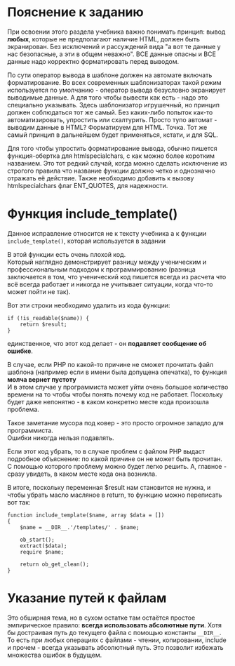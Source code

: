 # Пояснение к заданию

При освоении этого раздела учебника важно понимать принцип: вывод **любых**, которые не предполагают наличие HTML, должен быть экранирован. 
Без исключений и рассуждений вида "а вот те данные у нас безопасные, а эти в общем неважно". ВСЕ данные опасны и ВСЕ данные надо корректно форматировать перед выводом.

По сути оператор вывода в шаблоне должен на автомате включать форматирование. Во всех современных шаблонизаторах такой режим используется по умолчанию - оператор вывода безусловно экранирует выводимые данные. А для того чтобы вывести как есть - надо это специально указывать. 
Здесь шаблонизатор игрушечный, но принцип должен соблюдаться тот же самый.  Без каких-либо попыток как-то автоматизировать, упростить или схалтурить. Просто тупо автомат - выводим данные в HTML? Форматируем для HTML. Точка. 
Тот же самый принцип в дальнейшем будет применяться, кстати, и для SQL.

Для того чтобы упростить форматирование вывода, обычно пишется функция-обертка для htmlspecialchars, с как можно более коротким названием.  Это тот редкий случай, когда можно сделать исключение из строгого правила что название функции должно четко и однозначно отражать её действие. 
Также необходимо добавить к вызову htmlspecialchars флаг ENT_QUOTES, для надежности.

# Функция include_template()

Данное исправление относится не к тексту учебника а к функции `include_template()`, которая используется в задании

В этой функции есть очень плохой код.  
Который наглядно демонстрирует разницу между ученическим и профессиональным подходом к программированию (разница заключается в том, что ученический код пишется всегда из расчета что всё всегда работает и никогда не учитывает ситуации, когда что-то может пойти не так).

Вот эти строки необходимо удалить из кода функции:

    if (!is_readable($name)) {
        return $result;
    }
    
единственное, что этот код делает - он **подавляет сообщение об ошибке**.

В случае, если РНР по какой-то причине не сможет прочитать файл шаблона (например если в имени была допущена опечатка), то функция **молча вернет пустоту**   
И в этом случае у программиста может уйти очень большое количество времени на то чтобы чтобы понять почему код не работает. Поскольку будет даже непонятно - в каком конкретно месте кода произошла проблема.

Такое заметание мусора под ковер - это просто огромное западло для программиста.    
Ошибки никогда нельзя подавлять.

Если этот код убрать, то в случае проблем с файлом РНР выдаст подробное объяснение: по какой причине он не может быть прочитан. 
С помощью которого проблему можно будет легко решить. А, главное - сразу увидеть, в каком месте кода она возникла. 

В итоге, поскольку переменная $result нам становится не нужна, и чтобы убрать масло масляное в return, то функцию можно переписать вот так:

    function include_template($name, array $data = [])
    {
        $name = __DIR__.'/templates/' . $name;

        ob_start();
        extract($data);
        require $name;

        return ob_get_clean();
    }

# Указание путей к файлам

Это обширная тема, но в сухом остатке там остаётся простое эмпирическое правило: **всегда использовать абсолютные пути**. Хотя бы достраивая путь до текущего файла с помощью константы `__DIR__`.
То есть при любых операциях с файлами - чтении, копировании, include и прочем - всегда указывать абсолютный путь. Это позволит избежать множества ошибок в будущем. 

